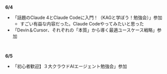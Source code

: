 **6/4**
- 「話題のClaude 4とClaude Codeに入門！（KAGと学ぼう！勉強会）」参加
  - すごい有益な内容だった。Claude Codeやってみたいと思った
- 「Devin＆Cursor、それぞれの「本質」から導く最適ユースケース戦略」参加
<br>

**6/5**
- 「初心者歓迎】３大クラウドAIエージェント勉強会」参加
<br>
